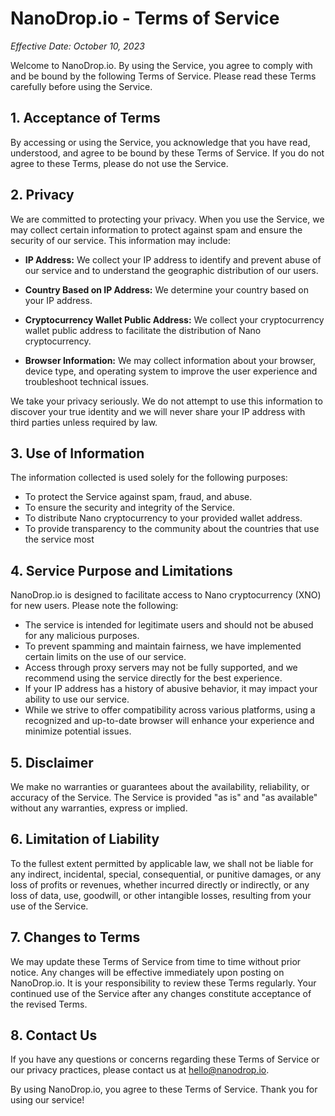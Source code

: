 # NanoDrop.io - Terms of Service

_Effective Date: October 10, 2023_

Welcome to NanoDrop.io. By using the Service, you agree to comply with and be bound by the following Terms of Service. Please read these Terms carefully before using the Service.

## 1. Acceptance of Terms

By accessing or using the Service, you acknowledge that you have read, understood, and agree to be bound by these Terms of Service. If you do not agree to these Terms, please do not use the Service.

## 2. Privacy

We are committed to protecting your privacy. When you use the Service, we may collect certain information to protect against spam and ensure the security of our service. This information may include:

- **IP Address:** We collect your IP address to identify and prevent abuse of our service and to understand the geographic distribution of our users.

- **Country Based on IP Address:** We determine your country based on your IP address.

- **Cryptocurrency Wallet Public Address:** We collect your cryptocurrency wallet public address to facilitate the distribution of Nano cryptocurrency.

- **Browser Information:** We may collect information about your browser, device type, and operating system to improve the user experience and troubleshoot technical issues.

We take your privacy seriously. We do not attempt to use this information to discover your true identity and we will never share your IP address with third parties unless required by law.

## 3. Use of Information

The information collected is used solely for the following purposes:

- To protect the Service against spam, fraud, and abuse.
- To ensure the security and integrity of the Service.
- To distribute Nano cryptocurrency to your provided wallet address.
- To provide transparency to the community about the countries that use the service most

## 4. Service Purpose and Limitations

NanoDrop.io is designed to facilitate access to Nano cryptocurrency (XNO) for new users. Please note the following:

- The service is intended for legitimate users and should not be abused for any malicious purposes.
- To prevent spamming and maintain fairness, we have implemented certain limits on the use of our service.
- Access through proxy servers may not be fully supported, and we recommend using the service directly for the best experience.
- If your IP address has a history of abusive behavior, it may impact your ability to use our service.
- While we strive to offer compatibility across various platforms, using a recognized and up-to-date browser will enhance your experience and minimize potential issues.

## 5. Disclaimer

We make no warranties or guarantees about the availability, reliability, or accuracy of the Service. The Service is provided "as is" and "as available" without any warranties, express or implied.

## 6. Limitation of Liability

To the fullest extent permitted by applicable law, we shall not be liable for any indirect, incidental, special, consequential, or punitive damages, or any loss of profits or revenues, whether incurred directly or indirectly, or any loss of data, use, goodwill, or other intangible losses, resulting from your use of the Service.

## 7. Changes to Terms

We may update these Terms of Service from time to time without prior notice. Any changes will be effective immediately upon posting on NanoDrop.io. It is your responsibility to review these Terms regularly. Your continued use of the Service after any changes constitute acceptance of the revised Terms.

## 8. Contact Us

If you have any questions or concerns regarding these Terms of Service or our privacy practices, please contact us at hello@nanodrop.io.

By using NanoDrop.io, you agree to these Terms of Service. Thank you for using our service!
